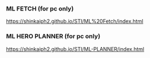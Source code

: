 ### ML FETCH (for pc only)
https://shinkaiph2.github.io/STI/ML%20Fetch/index.html

### ML HERO PLANNER (for pc only)
https://shinkaiph2.github.io/STI/ML-PLANNER/index.html